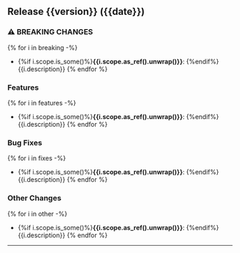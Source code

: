 ## Release {{version}} ({{date}})

### ⚠ BREAKING CHANGES
{% for i in breaking -%}
* {%if i.scope.is_some()%}**{{i.scope.as_ref().unwrap()}}**: {%endif%}{{i.description}}
{% endfor %}
### Features
{% for i in features -%}
* {%if i.scope.is_some()%}**{{i.scope.as_ref().unwrap()}}**: {%endif%}{{i.description}}
{% endfor %}
### Bug Fixes
{% for i in fixes -%}
* {%if i.scope.is_some()%}**{{i.scope.as_ref().unwrap()}}**: {%endif%}{{i.description}}
{% endfor %}
### Other Changes
{% for i in other -%}
* {%if i.scope.is_some()%}**{{i.scope.as_ref().unwrap()}}**: {%endif%}{{i.description}}
{% endfor %}
---
